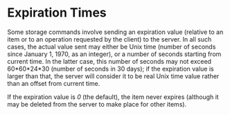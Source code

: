 Expiration Times
================

Some storage commands involve sending an expiration value (relative to
an item or to an operation requested by the client) to the server. In
all such cases, the actual value sent may either be Unix time (number of
seconds since January 1, 1970, as an integer), or a number of seconds
starting from current time. In the latter case, this number of seconds
may not exceed 60\*60\*24\*30 (number of seconds in 30 days); if the
expiration value is larger than that, the server will consider it to be
real Unix time value rather than an offset from current time.

If the expiration value is *0* (the default), the item never expires
(although it may be deleted from the server to make place for other
items).
